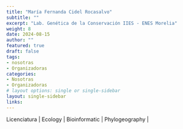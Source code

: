 ```yaml
---
title: "María Fernanda Cidel Rocasalvo"
subtitle: ""
excerpt: "Lab. Genética de la Conservación IIES - ENES Morelia"
weight: 8
date: 2024-08-15
author: ""
featured: true
draft: false
tags:
- nosotras
- Organizadoras
categories:
- Nosotras
- Organizadoras
# layout options: single or single-sidebar
layout: single-sidebar
links:
---
```


Licenciatura | Ecology | Bioinformatic | Phylogeography |


